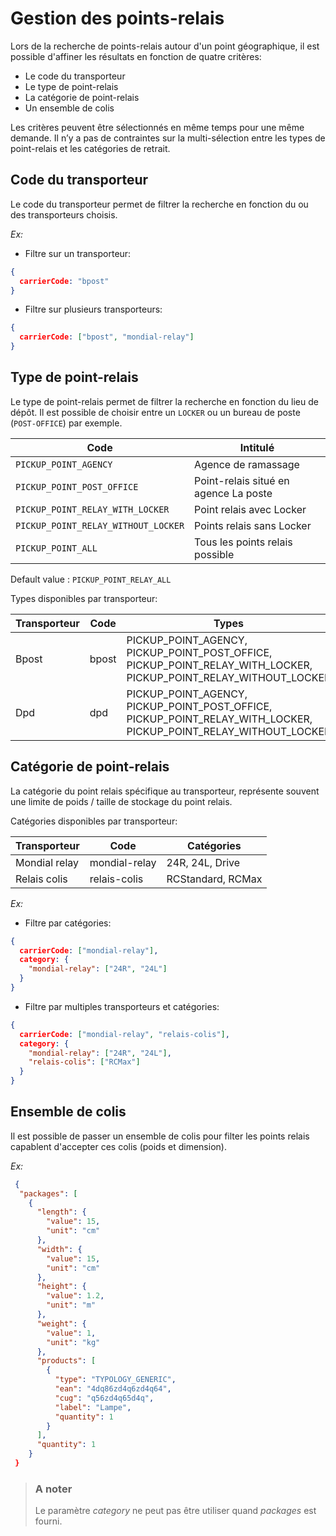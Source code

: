 # Gestion des points-relais

Lors de la recherche de points-relais autour d'un point géographique, il est possible d'affiner les résultats en fonction de quatre critères:  

- Le code du transporteur
- Le type de point-relais 
- La catégorie de point-relais
- Un ensemble de colis

Les critères peuvent être sélectionnés en même temps pour une même demande. Il n’y a pas de contraintes sur la multi-sélection entre les types de point-relais et les catégories de retrait. 

## Code du transporteur
Le code du transporteur permet de filtrer la recherche en fonction du ou des transporteurs choisis.

*Ex:*
- Filtre sur un transporteur: 
```json
{
  carrierCode: "bpost"
}
```
- Filtre sur plusieurs transporteurs: 
```json
{
  carrierCode: ["bpost", "mondial-relay"]
}
```

## Type de point-relais

Le type de point-relais permet de filtrer la recherche en fonction du lieu de dépôt. Il est possible de choisir entre un `LOCKER` ou un bureau de poste (`POST-OFFICE`) par exemple. 

Code | Intitulé
---------|----------
 `PICKUP_POINT_AGENCY`|Agence de ramassage
 `PICKUP_POINT_POST_OFFICE`|Point-relais situé en agence La poste
 `PICKUP_POINT_RELAY_WITH_LOCKER`|Point relais avec Locker 
 `PICKUP_POINT_RELAY_WITHOUT_LOCKER`|Points relais sans Locker
 `PICKUP_POINT_ALL`|Tous les points relais possible

Default value : `PICKUP_POINT_RELAY_ALL`

Types disponibles par transporteur:

Transporteur | Code | Types
---------|---------|----------
 Bpost| bpost|PICKUP_POINT_AGENCY, PICKUP_POINT_POST_OFFICE, PICKUP_POINT_RELAY_WITH_LOCKER, PICKUP_POINT_RELAY_WITHOUT_LOCKER
 Dpd | dpd | PICKUP_POINT_AGENCY, PICKUP_POINT_POST_OFFICE, PICKUP_POINT_RELAY_WITH_LOCKER, PICKUP_POINT_RELAY_WITHOUT_LOCKER


## Catégorie de point-relais

La catégorie du point relais spécifique au transporteur, représente souvent une limite de poids / taille de stockage du point relais.

Catégories disponibles par transporteur:

Transporteur | Code | Catégories
---------|---------|----------
 Mondial relay | mondial-relay|24R, 24L, Drive
 Relais colis | relais-colis | RCStandard, RCMax


*Ex:*
- Filtre par catégories:
```json
{
  carrierCode: ["mondial-relay"],
  category: {
    "mondial-relay": ["24R", "24L"]
  } 
}
```
- Filtre par multiples transporteurs et catégories:
```json
{
  carrierCode: ["mondial-relay", "relais-colis"],
  category: {
    "mondial-relay": ["24R", "24L"],
    "relais-colis": ["RCMax"]
  } 
}
```

## Ensemble de colis

Il est possible de passer un ensemble de colis pour filter les points relais capablent d'accepter ces colis (poids et dimension).

*Ex:*
```json
 {
  "packages": [
    {
      "length": {
        "value": 15,
        "unit": "cm"
      },
      "width": {
        "value": 15,
        "unit": "cm"
      },
      "height": {
        "value": 1.2,
        "unit": "m"
      },
      "weight": {
        "value": 1,
        "unit": "kg"
      },
      "products": [
        {
          "type": "TYPOLOGY_GENERIC",
          "ean": "4dq86zd4q6zd4q64",
          "cug": "q56zd4q65d4q",
          "label": "Lampe",
          "quantity": 1
        }
      ],
      "quantity": 1
    }
 }
```

<!-- theme: warning -->

> ### A noter
>
> Le paramètre *category* ne peut pas être utiliser quand *packages* est fourni.
